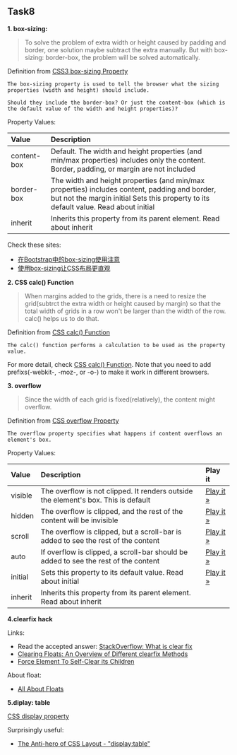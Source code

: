Task8
---
**1. box-sizing:**

>To solve the problem of extra width or height caused by padding and border, one solution maybe subtract the extra manually. But with box-sizing: border-box, the problem will be solved automatically.

Definition from [CSS3 box-sizing Property](http://www.w3schools.com/cssref/css3_pr_box-sizing.asp)
```
The box-sizing property is used to tell the browser what the sizing properties (width and height) should include.

Should they include the border-box? Or just the content-box (which is the default value of the width and height properties)?
```
Property Values:

| Value	| Description |
| :--- | :--- |
| content-box	| Default. The width and height properties (and min/max properties) includes only the content. Border, padding, or margin are not included |
| border-box |	The width and height properties (and min/max properties) includes content, padding and border, but not the margin initial Sets this property to its default value. Read about initial|
| inherit	| Inherits this property from its parent element. Read about inherit|

Check these sites:

- [在Bootstrap中的box-sizing使用注意](http://www.uedsc.com/bootstrap-box-sizing.html)
- [使用box-sizing让CSS布局更直观](http://www.jb51.net/softjc/309879.html)

**2. CSS calc() Function**

>When margins added to the grids, there is a need to resize the grid(subtrct the extra width or height caused by margin) so that the total width of grids in a row won't be larger than the width of the row. calc() helps us to do that.

Definition from [CSS calc() Function](http://www.w3schools.com/CSSref/func_calc.asp)
```
The calc() function performs a calculation to be used as the property value.
```

For more detail, check [CSS calc() Function](http://www.w3schools.com/CSSref/func_calc.asp). Note that you need to add prefixs(-webkit-, -moz-, or -o-) to make it work in different browsers.

**3. overflow**

>Since the width of each grid is fixed(relatively), the content might overflow.

Definition from [CSS overflow Property](http://www.w3schools.com/cssref/pr_pos_overflow.asp)
```
The overflow property specifies what happens if content overflows an element's box.
```
Property Values:

| Value |	Description |	Play it |
| :--- | :--- | :--- |
| visible |	The overflow is not clipped. It renders outside the element's box. This is default |	[Play it »](http://www.w3schools.com/cssref/playit.asp?filename=playcss_overflow) |
| hidden |	The overflow is clipped, and the rest of the content will be invisible |	[Play it »](http://www.w3schools.com/cssref/playit.asp?filename=playcss_overflow&preval=hidden) |
| scroll |	The overflow is clipped, but a scroll-bar is added to see the rest of the content |	[Play it »](http://www.w3schools.com/cssref/playit.asp?filename=playcss_overflow&preval=scroll) |
| auto |	If overflow is clipped, a scroll-bar should be added to see the rest of the content |	[Play it »](http://www.w3schools.com/cssref/playit.asp?filename=playcss_overflow&preval=auto) |
| initial |	Sets this property to its default value. Read about initial |	[Play it »](http://www.w3schools.com/cssref/playit.asp?filename=playcss_overflow&preval=initial) |
| inherit |	Inherits this property from its parent element. Read about inherit| |

**4.clearfix hack**

Links:
- Read the accepted answer: [StackOverflow: What is clear fix](http://stackoverflow.com/questions/8554043/what-is-clearfix)
- [Clearing Floats: An Overview of Different clearfix Methods](http://www.sitepoint.com/clearing-floats-overview-different-clearfix-methods/)
- [Force Element To Self-Clear its Children](https://css-tricks.com/snippets/css/clear-fix/)

About float:

- [All About Floats](https://css-tricks.com/all-about-floats/)

**5.diplay: table**

[CSS display property](http://www.w3schools.com/cssref/pr_class_display.asp)

Surprisingly useful:

- [The Anti-hero of CSS Layout - "display:table"](http://colintoh.com/blog/display-table-anti-hero)

